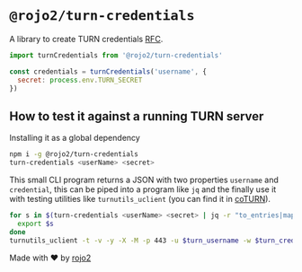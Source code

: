 # `@rojo2/turn-credentials`

A library to create TURN credentials [RFC](https://tools.ietf.org/html/draft-uberti-rtcweb-turn-rest-00).

```javascript
import turnCredentials from '@rojo2/turn-credentials'

const credentials = turnCredentials('username', {
  secret: process.env.TURN_SECRET
})
```

## How to test it against a running TURN server

Installing it as a global dependency

```sh
npm i -g @rojo2/turn-credentials
turn-credentials <userName> <secret>
```

This small CLI program returns a JSON with two properties `username` and `credential`, this
can be piped into a program like `jq` and the finally use it with testing utilities like `turnutils_uclient` (you can
find it in [coTURN](https://github.com/coturn/coturn/wiki/turnutils_uclient)).

```sh
for s in $(turn-credentials <userName> <secret> | jq -r "to_entries|map(\"turn_\(.key|tostring)=\(.value|tostring)\")|.[]" ); do
  export $s
done
turnutils_uclient -t -v -y -X -M -p 443 -u $turn_username -w $turn_credential -W <secret> <TURN server>
```

Made with :heart: by [rojo2](https://rojo2.com)
